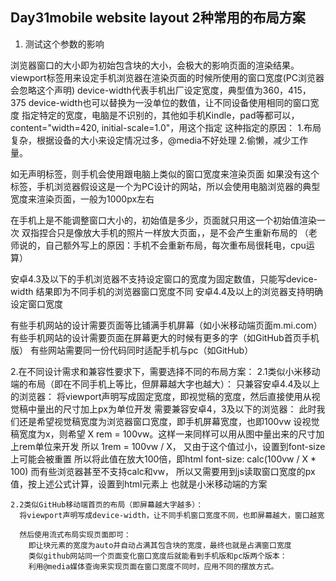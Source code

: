 ## Day31mobile website layout 2种常用的布局方案
1. 测试这个参数的影响
<!-- <meta name="viewport" content="width=device-width"> -->
浏览器窗口的大小即为初始包含块的大小，会极大的影响页面的渲染结果。
viewport标签用来设定手机浏览器在渲染页面的时候所使用的窗口宽度(PC浏览器会忽略这个声明)
    device-width代表手机出厂设定宽度，典型值为360，415，375
    device-width也可以替换为一没单位的数值，让不同设备使用相同的窗口宽度
    <meta name="viewport" content="width=device-width, initial-scale=1.0">
    指定特定的宽度，电脑是不识别的，其他如手机Kindle，pad等都可以，content="width=420, initial-scale=1.0"，用这个指定
    这种指定的原因： 1.布局复杂，根据设备的大小来设定情况过多，@media不好处理
                  2.偷懒，减少工作量。

如无声明标签，则手机会使用跟电脑上类似的窗口宽度来渲染页面
如果没有这个标签，手机浏览器假设这是一个为PC设计的网站，所以会使用电脑浏览器的典型宽度来渲染页面，一般为1000px左右

在手机上是不能调整窗口大小的，初始值是多少，页面就只用这一个初始值渲染一次
双指捏合只是像放大手机的照片一样放大页面，，是不会产生重新布局的
（老师说的，自己额外写上的原因：手机不会重新布局，每次重布局很耗电，cpu运算）

安卓4.3及以下的手机浏览器不支持设定窗口的宽度为固定数值，只能写device-width
    结果即为不同手机的浏览器窗口宽度不同
安卓4.4及以上的浏览器支持明确设定窗口宽度

有些手机网站的设计需要页面等比铺满手机屏幕（如小米移动端页面m.mi.com）
有些手机网站的设计需要页面在屏幕更大的时候有更多的字（如GitHub首页手机版）
有些网站需要同一份代码同时适配手机与pc（如GitHub）

2.在不同设计需求和兼容性要求下，需要选择不同的布局方案：
    2.1类似小米移动端的布局（即在不同手机上等比，但屏幕越大字也越大）：
      只兼容安卓4.4及以上的浏览器：
        将viewport声明写成固定宽度，即视觉稿的宽度，然后直接使用从视觉稿中量出的尺寸加上px为单位开发
      需要兼容安卓4，3及以下的浏览器：
        此时我们还是希望视觉稿宽度为浏览器窗口宽度，即手机屏幕宽度，也即100vw
        设视觉稿宽度为x，则希望 X rem = 100vw。这样一来同样可以用从图中量出来的尺寸加上rem单位来开发
          所以 1rem = 100vw / X， 又由于这个值过小，设置到font-size上可能会被重置
            所以将此值在放大100倍，即html  font-size: calc(100vw / X * 100)
          而有些浏览器甚至不支持calc和vw， 所以又需要用到js读取窗口宽度的px值，按上述公式计算，设置到html元素上
            也就是小米移动端的方案

    2.2类似GitHub移动端首页的布局（即屏幕越大字越多）：
      将viewport声明写成device-width，让不同手机窗口宽度不同，也即屏幕越大，窗口越宽

      然后使用流式布局实现页面即可：
        即让块元素的宽度为auto并自动占满其包含块的宽度，最终也就是占满窗口宽度
        类似github网站同一个页面变化窗口宽度后就能看到手机版和pc版两个版本：
        利用@media媒体查询来实现页面在窗口宽度不同时，应用不同的摆放方式。
